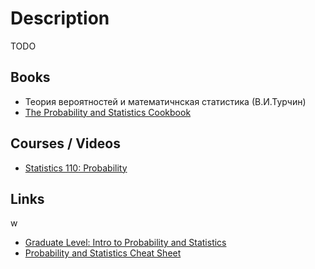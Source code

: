 # Description

TODO


## Books

- Теория вероятностей и математичнская статистика (В.И.Турчин)
- [The Probability and Statistics Cookbook](http://statistics.zone/)


## Courses / Videos

- [Statistics 110: Probability](https://youtube.com/playlist?list=PL2SOU6wwxB0uwwH80KTQ6ht66KWxbzTIo)


## Links
w
- [Graduate Level: Intro to Probability and Statistics](https://significantstatistics.com/index.php/Graduate_Level:_Intro_to_Probability_and_Statistics)
- [Probability and Statistics Cheat Sheet](https://rethinks.org/blog/SKQmqcEUw4)
